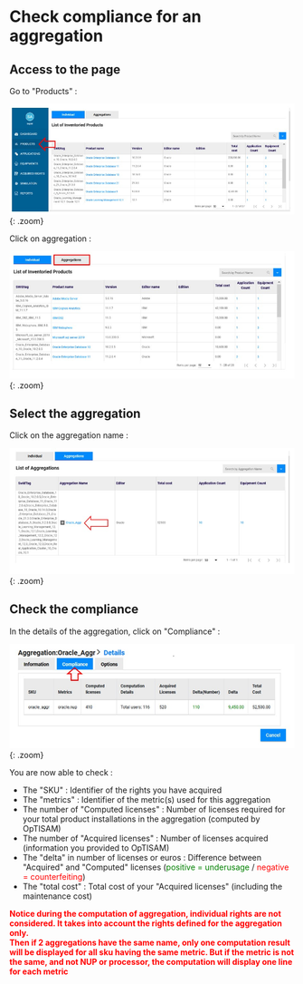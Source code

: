 # Check compliance for an aggregation

## Access to the page 

Go to "Products" :

![select APM](../../img/exploring/checkCompForOneProd11u.jpg){: .zoom}

Click on aggregation :

![select APM](../../img/exploring/checkCompForAggr.jpg){: .zoom}

## Select the aggregation

Click on the aggregation name : 

![select APM](../../img/exploring/checkCompForAggr2.jpg){: .zoom}

## Check the compliance

In the details of the aggregation, click on "Compliance" :

![select APM](../../img/exploring/checkCompForAggr3.jpg){: .zoom}

You are now able to check :  
- The "SKU" : Identifier of the rights you have acquired  
- The "metrics" : Identifier of the metric(s) used for this aggregation  
- The number of "Computed licenses" : Number of licenses required for your total product installations in the aggregation (computed by OpTISAM)  
- The number of "Acquired licenses" : Number of licenses acquired (information you provided to OpTISAM)  
- The "delta" in number of licenses or euros : Difference between "Acquired" and "Computed" licenses (<span style="color:green">positive = underusage</span> / <span style="color:red">negative = counterfeiting</span>)  
- The "total cost" : Total cost of your "Acquired licenses" (including the maintenance cost)  


<span style="color:red">**Notice during the computation of aggregation, individual rights are not considered. 
It takes into account the rights defined for the aggregation only.  
Then if 2 aggregations have the same name, only one computation result will be displayed for all sku having the same metric. But if the metric is not the same, and not NUP or processor, the computation will display one line for each metric**  </span>

<!--
<span style="color:red">**Notice that it's impossible to check the compliance of a single product in the aggregation. The compliance is computed for all product in the aggregation as you can see above.
It takes into account the rights defined for the aggregation plus each individual right of each swidtag composing the aggregation.  
Then if 2 aggregations have the same name, only one computation result will be displayed for all sku having the same metric. But if the metric is not the same, and not NUP or processor, the computation will display one line for each metric**    </span>
-->



